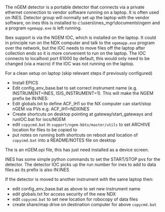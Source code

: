 The nGEM detector is a portable detector that connects via a private ethernet connection to vendor software running on a laptop. It is often used on INES. Detector group will normally set up the laptop with the vendor software, on ines this is installed to c:\users\ines_mgr\documents\ngem and a program `ngemapp.exe` is left running.

Ibex support is via the NGEM IOC, which is installed on the laptop. It could in principle run on the NDX computer and talk to the `ngemapp.exe` program over the network, but the IOC needs to move files off the laptop after collection ends so it is more convenient to run on the laptop. The IOC connects to localhost port 61000 by default, this would only need to be changed (via a macro) if the IOC was not running on the laptop.  

For a clean setup on laptop (skip relevant steps if previously configured)
* Install EPICS
* Edit config_env_base.bat to set correct instrument name (e.g. INSTRUMENT=INES, ISIS_INSTRUMENT=1). This will make the NGEM prefix be IN:INES:
* Edit globals.txt to define ACF_IH1 so the NX computer can start/stop nGEM via PVs e.g. ACF_IH1=NDXINES
* Create shortcuts on desktop pointing at gateway/start_gateways and runIOC.bat for iocs/NGEM
* edit `copycmd.bat` in `support/ngem-bbtx/master/utils` to set ARCHIVE location for files to be copied to
* put notes on running both shortcuts on reboot and location of `copycmd.bat` into a README/NOTES file on desktop

The is an nGEM.opi file, this has just need installed as a device screen.

INES has some simple python commands to set the START/STOP pvs for the detector. The detector IOC picks up the run number for ines to add to data files as its prefix is also IN:INES  

If the detector is moved to another instrument with the same laptop then:

* edit config_env_base.bat as above to set new instrument name
* edit globals.txt for access security of the new NDX
* edit `copycmd.bat` to set new location for robocopy of data files
* create share/map drive on destination computer for above `copycmd.bat`

     